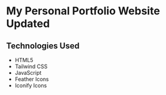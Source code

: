 # My Personal Portfolio Website Updated

## Technologies Used
- HTML5
- Tailwind CSS
- JavaScript
- Feather Icons
- Iconify Icons
